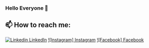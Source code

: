 ### Hello Everyone 👋
<!--
**Elvanss/Elvanss** is a ✨ _special_ ✨ repository because its `README.md` (this file) appears on your GitHub profile.

Here are some ideas to get you started:

- 🔭 I’m currently working on ...
- 🌱 I’m currently learning ...
- 👯 I’m looking to collaborate on ...
- 🤔 I’m looking for help with ...
- 💬 Ask me about ...
- 📫 How to reach me: ...
- 😄 Pronouns: ...
- ⚡ Fun fact: ...
-->
## 📫 How to reach me: 

[![Linkedin](https://i.stack.imgur.com/gVE0j.png) LinkedIn](https://www.linkedin.com/in/duy-le-15390721b/)
[![Instagram] Instagram](_evarel.5/)
[![Facebook] Facebook](https://www.facebook.com/duyminh0309/)


